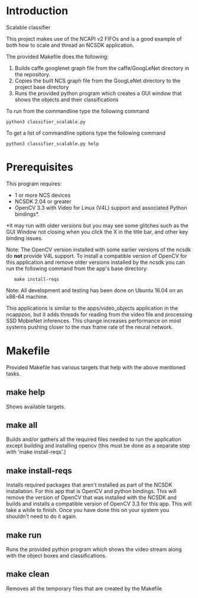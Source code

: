 # Introduction
Scalable classifier

This project makes use of the NCAPI v2 FIFOs and is a good example of both how to scale and thread an NCSDK application.

The provided Makefile does the following:
1. Builds caffe googlenet graph file from the caffe/GoogLeNet directory in the repository.
2. Copies the built NCS graph file from the GoogLeNet directory to the project base directory
3. Runs the provided python program which creates a GUI window that shows the objects and their classifications

To run from the commandline type the following command
```code
python3 classifier_scalable.py
```
To get a list of commandline options type the following command
```code
python3 classifier_scalable.py help
```



# Prerequisites
This program requires:
- 1 or more NCS devices
- NCSDK 2.04 or greater
- OpenCV 3.3 with Video for Linux (V4L) support and associated Python bindings*.

*It may run with older versions but you may see some glitches such as the GUI Window not closing when you click the X in the title bar, and other key binding issues.


Note: The OpenCV version installed with some earlier versions of the ncsdk do <strong>not</strong> provide V4L support.  To install a compatible version of OpenCV for this application and remove older versions installed by the ncsdk you can run the following command from the app's base directory:
```
   make install-reqs
```   
Note: All development and testing has been done on Ubuntu 16.04 on an x86-64 machine.


This applications is similar to the apps/video_objects application in the ncappzoo, but it adds threads for reading from the video file and processing SSD MobieNet inferences.  This change increases performance on most systems pushing closer to the  max frame rate of the neural network.

# Makefile
Provided Makefile has various targets that help with the above mentioned tasks.

## make help
Shows available targets.

## make all
Builds and/or gathers all the required files needed to run the application except building and installing opencv (this must be done as a separate step with 'make install-reqs'.)

## make install-reqs
Installs required packages that aren't installed as part of the NCSDK installation.  For this app that is OpenCV and python bindings.  This will remove the version of OpenCV that was installed with the NCSDK and builds and installs a compatible version of OpenCV 3.3 for this app. This will take a while to finish. Once you have done this on your system you shouldn't need to do it again.

## make run
Runs the provided python program which shows the video stream along with the object boxes and classifications.

## make clean
Removes all the temporary files that are created by the Makefile
